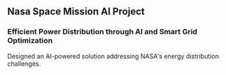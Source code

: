 ## Nasa Space Mission AI Project


### **Efficient Power Distribution through AI and Smart Grid Optimization**  
Designed an AI-powered solution addressing NASA's energy distribution challenges.
